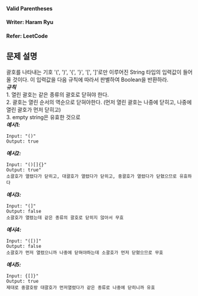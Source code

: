 #### Valid Parentheses 
#### Writer: Haram Ryu
#### Refer: LeetCode

## 문제 설명
괄호를 나타내는 기호 '(', ')', '{', '}', '[', ']'로만 이루어진 String 타입의 입력값이 들어올 것이다. 이 입력값을 다음 규칙에 따라서 판별하여 Boolean을 반환하라.  
***규칙***  
    1. 열린 괄호는 같은 종류의 괄호로 닫혀야 한다.  
    2. 괄호는 열린 순서의 역순으로 닫혀야한다. (먼저 열린 괄호는 나중에 닫히고, 나중에 열린 괄호가 먼저 닫히고)  
    3. empty string은 유효한 것으로  
***예시1:***  
```
Input: "()"
Output: true
```
***예시2:***
```
Input: "()[]{}"
Output: true"
소괄호가 열렸다가 닫히고, 대괄호가 열렸다가 닫히고, 중괄호가 열렸다가 닫혔으므로 유효하다
```
***예시3:***
```
Input: "(]"
Output: false
소괄호가 열렸는데 같은 종류의 괄호로 닫히지 않아서 무효
```
***예시4:***
```
Input: "([)]"
Output: false
소괄호가 먼저 열렸으니까 나중에 닫혀야하는데 소괄호가 먼저 닫혔으므로 무효
```
***예시5:***
```
Input: {[]}"
Output: true
제대로 중괄호랑 대괄호가 먼저열렸다가 같은 종류로 나중에 닫히니까 유효
```
